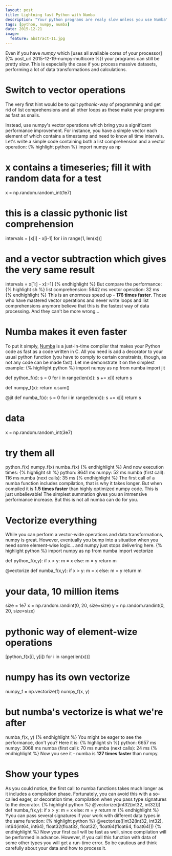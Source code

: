 ```yaml
---
layout: post
title: Lightning fast Python with Numba
description: "Your python programs are realy slow unless you use Numba"
tags: [python, numpy, numba]
date: 2015-12-21
image:
  feature: abstract-11.jpg
---
```


Even if you have *numpy* which [uses all available cores of your processor]({% post_url 2015-12-19-numpy-multicore %}) 
your programs can still be pretty slow.
This is especially the case if you process massive datasets, performing a lot of data transformations and calculations.

# Switch to vector operations
The very first hint would be to quit *pythonic*-way of programming and get rid of list comprehensions and all other loops 
as these make your programs as fast as snails.

Instead, use numpy's vector operations which bring you a significant performance improvement. 
For instance, you have a simple vector each element of which contains a timestamp and need to know all time intervals.
Let's write a simple code containing both a list comprehension and a vector operation:
{% highlight python %}
import numpy as np
# x contains a timeseries; fill it with random data for a test
x = np.random.random_int(1e7)
# this is a classic pythonic list comprehension
intervals = [x[i] - x[i-1] for i in range(1, len(x))]
# and a vector subtraction which gives the very same result
intervals = x[1:] - x[:-1]
{% endhighlight %}
But compare the performance:
{% highlight sh %}
list comprehension: 5642 ms
vector operation: 32 ms
{% endhighlight %}
This is an enormous speed up - **176 times faster**.
Those who have mastered vector operations and never write loops and list comprehensions anymore believe that this is the fastest way of data processing.
And they can't be more wrong...

# Numba makes it even faster
To put it simply, [Numba](http://numba.pydata.org) is a just-in-time compiler that makes your Python code as fast as a code written in C.
All you need is add a decorator to your usual python function (you have to comply to certain constraints, though, as not any code can be made fast).
Let me demonstrate it on the simplest example:
{% highlight python %}
import numpy as np
from numba import jit

def python_f(x):
  s = 0
  for i in range(len(x)):
    s += x[i]
  return s

def numpy_f(x):
  return x.sum()

@jit
def numba_f(x):
  s = 0
  for i in range(len(x)):
    s += x[i]
  return s

# data
x = np.random.random_int(3e7)
# try them all
python_f(x)
numpy_f(x)
numba_f(x)
{% endhighlight %}
And now execution times:
{% highlight sh %}
python: 8641 ms
numpy: 52 ms
numba (first call): 116 ms
numba (next calls): 35 ms
{% endhighlight %}
The first call of a numba function includes compilation, that is why it takes longer. But when compiled it is **1.5 times faster** 
than highly optimized numpy code.
This is just unbelievable! The simplest summation gives you an immensive performance increase. But this is not all numba can do for you.

# Vectorize everything
While you can perform a vector-wide operations and data transformations, numpy is great. However, eventually you bump into a situation 
when you need some element-wise logic... and numpy just stops delivering here.
{% highlight python %}
import numpy as np
from numba import vectorize

def python_f(x,y):
  if x > y:
     m = x
  else:
     m = y
  return m

@vectorize
def numba_f(x,y):
  if x > y:
     m = x
  else:
     m = y
  return m

# your data, 10 million items
size = 1e7
x = np.random.randint(0, 20, size=size)
y = np.random.randint(0, 20, size=size)

# pythonic way of element-wize operations
[python_f(x[i], y[i]) for i in range(len(x))]
# numpy has its own vectorize
numpy_f = np.vectorize(f)
numpy_f(x, y)
# but numba's vectorize is what we're after
numba_f(x, y)
{% endhighlight %}
You might be eager to see the performance, don't you? Here it is:
{% highlight sh %}
python: 6657 ms
numpy: 3068 ms
numba (first call): 70 ms
numba (next calls): 24 ms
{% endhighlight %}
Now you see it - numba is **127 times faster** than numpy.

# Show your types
As you could notice, the first call to numba functions takes much longer as it includes a compilation phase.
Fortunately, you can avoid this with a so-called eager, or decoration time, compilation when you pass type signatures to the decorator.
{% highlight python %}
@vectorize([int32(int32, int32)])
def numba_f(x,y):
  if x > y:
     m = x
  else:
     m = y
  return m
{% endhighlight %}
Yyou can pass several signatures if your work with different data types in the same function:
{% highlight python %}
@vectorize([int32(int32, int32), 
            int64(int64, int64), 
            float32(float32, float32), 
            float64(float64, float64)])
{% endhighlight %}
Now your first call will be fast as well, since compilation will be performed in advance.
However, if you call this function with data of some other types you will get a run-time error.
So be cautious and think carefully about your data and how to process it.

